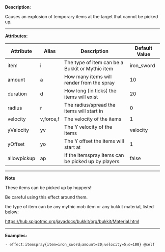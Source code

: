 **Description:** 

Causes an explosion of temporary items at the target that cannot be picked up.

---

**Attributes:**

| Attribute   | Alias     | Description                                        | Default Value |
| ----------- | --------- | -------------------------------------------------- | ------------- |
| item        | i         | The type of item can be a Bukkit or Mythic item    | iron_sword    |
| amount      | a         | How many items will render from the spray          | 10            |
| duration    | d         | How long (in ticks) the items will exist           | 20            |
| radius      | r         | The radius/spread the items will start in          | 0             |
| velocity    | v,force,f | The velocity of the items                          | 1             |
| yVelocity   | yv        | The Y velocity of the items                        | velocity      |
| yOffset     | yo        | The Y offset the items will start at               | 1             |
| allowpickup | ap        | If the itemspray items can be picked up by players | false         |

---

**Note**

These items can be picked up by hoppers!

Be careful using this effect around them.

the type of item can be any mythic mob item or any bukkit material, listed below: 

https://hub.spigotmc.org/javadocs/bukkit/org/bukkit/Material.html

---

**Examples:**

```
- effect:itemspray{item=iron_sword;amount=20;velocity=5;d=100} @self
```